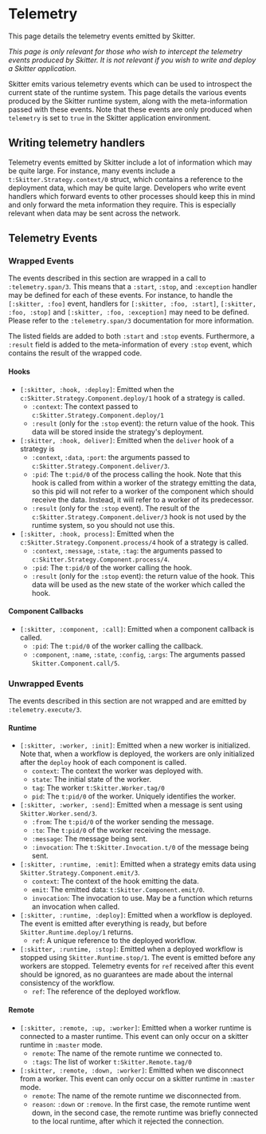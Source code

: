 # Telemetry

This page details the telemetry events emitted by Skitter.

_This page is only relevant for those who wish to intercept the telemetry events
produced by Skitter. It is not relevant if you wish to write and deploy a
Skitter application._

Skitter emits various telemetry events which can be used to introspect the
current state of the runtime system. This page details the various events
produced by the Skitter runtime system, along with the meta-information passed
with these events. Note that these events are only produced when `telemetry` is
set to `true` in the Skitter application environment.

## Writing telemetry handlers

Telemetry events emitted by Skitter include a lot of information which may be
quite large. For instance, many events include a `t:Skitter.Strategy.context/0`
struct, which contains a reference to the deployment data, which may be quite
large. Developers who write event handlers which forward events to other
processes should keep this in mind and only forward the meta information they
require. This is especially relevant when data may be sent across the network.

## Telemetry Events

### Wrapped Events

The events described in this section are wrapped in a call to
`:telemetry.span/3`. This means that a `:start`, `:stop`, and `:exception`
handler may be defined for each of these events. For instance, to handle the
`[:skitter, :foo]` event, handlers for `[:skitter, :foo, :start]`,
`[:skitter, :foo, :stop]` and `[:skitter, :foo, :exception]` may need to be
defined. Please refer to the `:telemetry.span/3` documentation for more
information.

The listed fields are added to both `:start` and `:stop` events. Furthermore,
a `:result` field is added to the meta-information of every `:stop` event,
which contains the result of the wrapped code.

#### Hooks

* `[:skitter, :hook, :deploy]`: Emitted when the
  `c:Skitter.Strategy.Component.deploy/1` hook of a strategy is called.
  * `:context`: The context passed to `c:Skitter.Strategy.Component.deploy/1`
  * `:result` (only for the `:stop` event): the return value of the hook. This
    data will be stored inside the strategy's deployment.
* `[:skitter, :hook, deliver]`: Emitted when the `deliver` hook of a strategy is
  * `:context`, `:data`, `:port`: the arguments passed to
    `c:Skitter.Strategy.Component.deliver/3`.
  * `:pid`: The `t:pid/0` of the process calling the hook. Note that this hook
    is called from within a worker of the strategy emitting the data, so this
    pid will not refer to a worker of the component which should receive the
    data. Instead, it will refer to a worker of its predecessor.
  * `:result` (only for the `:stop` event). The result of the
    `c:Skitter.Strategy.Component.deliver/3` hook is not used by the runtime
    system, so you should not use this.
* `[:skitter, :hook, process]`: Emitted when the
  `c:Skitter.Strategy.Component.process/4` hook of a strategy is called.
  * `:context`, `:message`, `:state`, `:tag`: the arguments passed to
    `c:Skitter.Strategy.Component.process/4`.
  * `:pid`: The `t:pid/0` of the worker calling the hook.
  * `:result` (only for the `:stop` event): the return value of the hook. This
    data will be used as the new state of the worker which called the hook.

#### Component Callbacks

* `[:skitter, :component, :call]`: Emitted when a component callback is called.
  * `:pid`: The `t:pid/0` of the worker calling the callback.
  * `:component`, `:name`, `:state`, `:config`, `:args`: The arguments passed
    `Skitter.Component.call/5`.

### Unwrapped Events

The events described in this section are not wrapped and are emitted by
`:telemetry.execute/3`.

#### Runtime

* `[:skitter, :worker, :init]`: Emitted when a new worker is initialized. Note
  that, when a workflow is deployed, the workers are only initialized after the
  `deploy` hook of each component is called.
  * `context`: The context the worker was deployed with.
  * `state`: The initial state of the worker.
  * `tag`: The worker `t:Skitter.Worker.tag/0`
  * `pid`: The `t:pid/0` of the worker. Uniquely identifies the worker.
* `[:skitter, :worker, :send]`: Emitted when a message is sent using
  `Skitter.Worker.send/3`.
  * `:from`: The `t:pid/0` of the worker sending the message.
  * `:to`: The `t:pid/0` of the worker receiving the message.
  * `:message`: The message being sent.
  * `:invocation`: The `t:Skitter.Invocation.t/0` of the message being sent.
* `[:skitter, :runtime, :emit]`: Emitted when a strategy emits data using
  `Skitter.Strategy.Component.emit/3`.
  * `context`: The context of the hook emitting the data.
  * `emit`: The emitted data: `t:Skitter.Component.emit/0`.
  * `invocation`: The invocation to use. May be a function which returns an
  invocation when called.
* `[:skitter, :runtime, :deploy]`: Emitted when a workflow is deployed. The
  event is emitted after everything is ready, but before
  `Skitter.Runtime.deploy/1` returns.
  * `ref`: A unique reference to the deployed workflow.
* `[:skitter, :runtime, :stop]`: Emitted when a deployed workflow is stopped
  using `Skitter.Runtime.stop/1`. The event is emitted before any workers are
  stopped. Telemetry events for `ref` received after this event should be
  ignored, as no guarantees are made about the internal consistency of the
  workflow.
  * `ref`: The reference of the deployed workflow.

#### Remote

* `[:skitter, :remote, :up, :worker]`: Emitted when a worker runtime is
  connected to a master runtime. This event can only occur on a skitter runtime
  in `:master` mode.
  * `remote`: The name of the remote runtime we connected to.
  * `:tags`: The list of worker `t:Skitter.Remote.tag/0`
* `[:skitter, :remote, :down, :worker]`: Emitted when we disconnect from a
  worker. This event can only occur on a skitter runtime in `:master` mode.
  * `remote`: The name of the remote runtime we disconnected from.
  * `reason`: `:down` or `:remove`. In the first case, the remote runtime went
    down, in the second case, the remote runtime was briefly connected to the
    local runtime, after which it rejected the connection.
